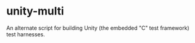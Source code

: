 # unity-multi
An alternate script for building Unity (the embedded "C" test framework) test harnesses.
